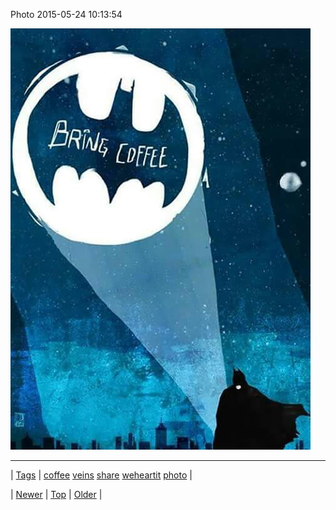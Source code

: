 <!--
title: Photo 2015-05-24 10
date: 2020-06-28T15:27:00.081Z
tags: coffee, veins, share, weheartit, photo
-->


Photo 2015-05-24 10:13:54

![](119752840974-0.jpg)

<!--BOTTOM-POST-NAVIGATION-->
---

| [Tags](tags.md) | [coffee](tag-coffee.md) [veins](tag-veins.md) [share](tag-share.md) [weheartit](tag-weheartit.md) [photo](tag-photo.md) |

| [Newer](119689239707.md) | [Top](index.md) | [Older](119873794807.md) |